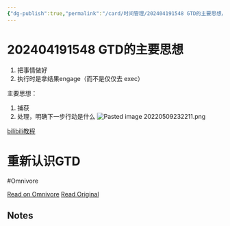 ```yaml
---
{"dg-publish":true,"permalink":"/card/时间管理/202404191548 GTD的主要思想/","noteIcon":"2","created":"2022-05-05T13:26:26+08:00","updated":"2024-04-21T00:16:11+08:00"}
---
```



# 202404191548 GTD的主要思想

1. 把事情做好
2. 执行时是拿结果engage（而不是仅仅去 exec）





主要思想：
1. 捕获
2. 处理，明确下一步行动是什么
![Pasted image 20220509232211.png](/img/user/attachs/Pasted%20image%2020220509232211.png)


[bilibili教程](https://www.bilibili.com/video/BV1wE411176Q?p=6&spm_id_from=333.880.my_history.page.click)


<div class="transclusion internal-embed is-loaded"><div class="markdown-embed">





# 重新认识GTD
#Omnivore

[Read on Omnivore](https://omnivore.app/me/topbook-18ef555cd3f)
[Read Original](https://topbook.cc/course/detail/153)


## Notes






</div></div>

